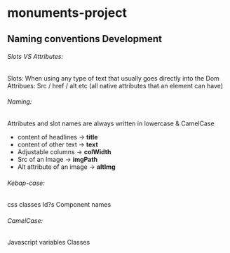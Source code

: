 # monuments-project

## Naming conventions Development

###### Slots VS Attributes:

Slots:
When using any type of text that usually goes directly into the Dom
Attribues:
Src / href / alt etc (all native attributes that an element can have)

###### Naming:

Attributes and slot names are always written in lowercase & CamelCase

* content of headlines -> **title**
* content of other text -> **text**
* Adjustable columns ->  **colWidth**
* Src of an Image -> **imgPath**
* Alt attribute of an image -> **altImg**

###### Kebap-case:
css classes
Id?s
Component names

###### CamelCase:
Javascript variables
Classes

